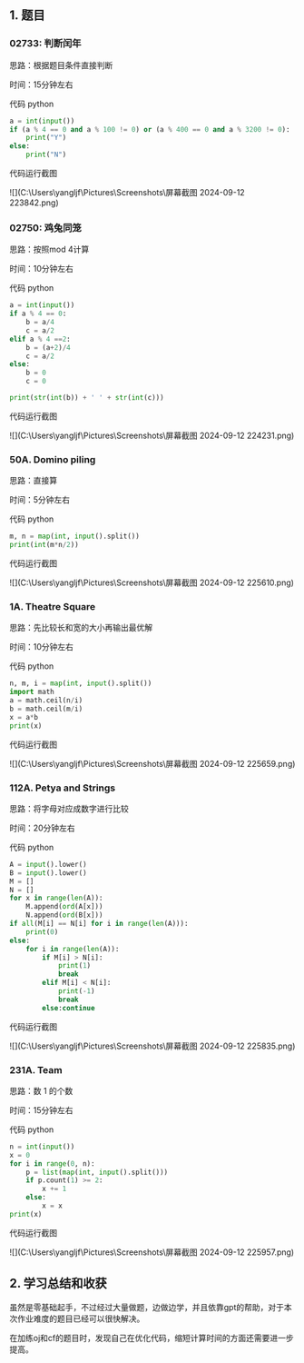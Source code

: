 ## 1. 题目

### 02733: 判断闰年

思路：根据题目条件直接判断

时间：15分钟左右

代码 python

```python
a = int(input())
if (a % 4 == 0 and a % 100 != 0) or (a % 400 == 0 and a % 3200 != 0):
    print("Y")
else:
    print("N")
```

代码运行截图

![](C:\Users\yangljf\Pictures\Screenshots\屏幕截图 2024-09-12 223842.png)

### 02750: 鸡兔同笼

思路：按照mod 4计算

时间：10分钟左右

代码 python

```python
a = int(input())
if a % 4 == 0:
    b = a/4
    c = a/2
elif a % 4 ==2:
    b = (a+2)/4
    c = a/2
else:
    b = 0
    c = 0

print(str(int(b)) + ' ' + str(int(c)))
```

代码运行截图

![](C:\Users\yangljf\Pictures\Screenshots\屏幕截图 2024-09-12 224231.png)

### 50A. Domino piling

思路：直接算

时间：5分钟左右

代码 python

```python
m, n = map(int, input().split())
print(int(m*n/2))
```

代码运行截图

![](C:\Users\yangljf\Pictures\Screenshots\屏幕截图 2024-09-12 225610.png)

### 1A. Theatre Square

思路：先比较长和宽的大小再输出最优解

时间：10分钟左右

代码 python

```python
n, m, i = map(int, input().split())
import math
a = math.ceil(n/i)
b = math.ceil(m/i)
x = a*b
print(x)
```

代码运行截图

![](C:\Users\yangljf\Pictures\Screenshots\屏幕截图 2024-09-12 225659.png)

### 112A. Petya and Strings

思路：将字母对应成数字进行比较

时间：20分钟左右

代码 python

```python
A = input().lower()
B = input().lower()
M = []
N = []
for x in range(len(A)):
    M.append(ord(A[x]))
    N.append(ord(B[x]))
if all(M[i] == N[i] for i in range(len(A))):
    print(0)
else:
    for i in range(len(A)):
        if M[i] > N[i]:
            print(1)
            break
        elif M[i] < N[i]:
            print(-1)
            break
        else:continue
```

代码运行截图

![](C:\Users\yangljf\Pictures\Screenshots\屏幕截图 2024-09-12 225835.png)

### 231A. Team

思路：数 1 的个数

时间：15分钟左右

代码 python

```python
n = int(input())
x = 0
for i in range(0, n):
    p = list(map(int, input().split()))
    if p.count(1) >= 2:
        x += 1
    else:
        x = x
print(x)
```

代码运行截图

![](C:\Users\yangljf\Pictures\Screenshots\屏幕截图 2024-09-12 225957.png)

## 2. 学习总结和收获

虽然是零基础起手，不过经过大量做题，边做边学，并且依靠gpt的帮助，对于本次作业难度的题目已经可以很快解决。

在加练oj和cf的题目时，发现自己在优化代码，缩短计算时间的方面还需要进一步提高。
